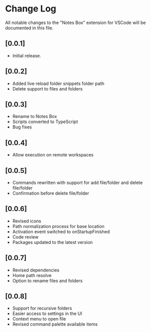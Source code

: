 # Change Log

All notable changes to the "Notes Box" extension for VSCode will be documented in this file.

## [0.0.1]

- Initial release.

## [0.0.2]

- Added live reload folder snippets folder path
- Delete support to files and folders

## [0.0.3]

- Rename to Notes Box
- Scripts converted to TypeScript
- Bug fixes

## [0.0.4]

- Allow execution on remote workspaces

## [0.0.5]

- Commands rewritten with support for add file/folder and delete file/folder
- Confirmation before delete file/folder

## [0.0.6]

- Revised icons
- Path normalization process for base location
- Activation event switched to onStartupFinished
- Code review
- Packages updated to the latest version

## [0.0.7]

- Revised dependencies
- Home path resolve
- Option to rename files and folders

## [0.0.8]

- Support for recursive folders
- Easier access to settings in the UI
- Context menu to open file
- Revised command palette available items